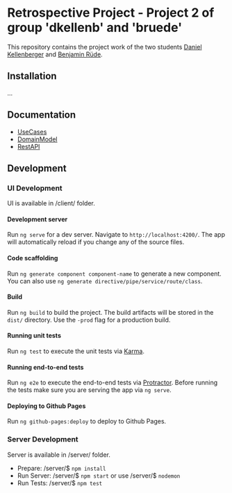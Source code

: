 # Retrospective Project - Project 2 of group 'dkellenb' and 'bruede'

This repository contains the project work of the two students [Daniel Kellenberger](https://github.com/dkellenb) and [Benjamin Rüde](https://github.com/bruede).

## Installation
...

## Documentation
* [UseCases](documentation/UseCases.md)
* [DomainModel](documentation/DomainModel.md)
* [RestAPI](documentation/RestAPI.md)

## Development

### UI Development

UI is available in /client/ folder.

#### Development server

Run `ng serve` for a dev server. Navigate to `http://localhost:4200/`. The app will automatically reload if you change any of the source files.

#### Code scaffolding

Run `ng generate component component-name` to generate a new component. You can also use `ng generate directive/pipe/service/route/class`.

#### Build

Run `ng build` to build the project. The build artifacts will be stored in the `dist/` directory. Use the `-prod` flag for a production build.

#### Running unit tests

Run `ng test` to execute the unit tests via [Karma](https://karma-runner.github.io).

#### Running end-to-end tests

Run `ng e2e` to execute the end-to-end tests via [Protractor](http://www.protractortest.org/). 
Before running the tests make sure you are serving the app via `ng serve`.

#### Deploying to Github Pages

Run `ng github-pages:deploy` to deploy to Github Pages.

### Server Development

Server is available in /server/ folder.

 * Prepare: /server/$ `npm install`
 * Run Server: /server/$ `npm start` or use /server/$ `nodemon`
 * Run Tests: /server/$ `npm test`
